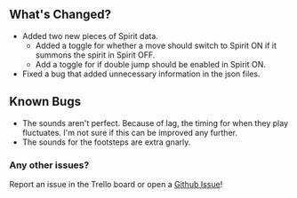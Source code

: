 ## What's Changed?

* Added two new pieces of Spirit data.
  * Added a toggle for whether a move should switch to Spirit ON if it summons the spirit in Spirit OFF.
  * Add a toggle for if double jump should be enabled in Spirit ON.
* Fixed a bug that added unnecessary information in the json files.

## Known Bugs

* The sounds aren't perfect. Because of lag, the timing for when they play fluctuates. I'm not sure if this can be improved any further.
* The sounds for the footsteps are extra gnarly.

### Any other issues?

Report an issue in the Trello board or open a [Github Issue](https://github.com/KnockoutArcade/Character-Data-Editor/issues/new)!
